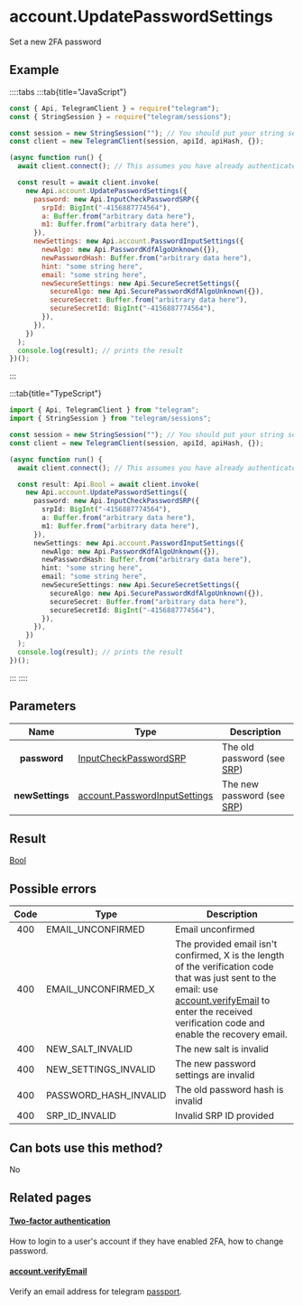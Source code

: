 # account.UpdatePasswordSettings

Set a new 2FA password

## Example

::::tabs
:::tab{title="JavaScript"}

```js
const { Api, TelegramClient } = require("telegram");
const { StringSession } = require("telegram/sessions");

const session = new StringSession(""); // You should put your string session here
const client = new TelegramClient(session, apiId, apiHash, {});

(async function run() {
  await client.connect(); // This assumes you have already authenticated with .start()

  const result = await client.invoke(
    new Api.account.UpdatePasswordSettings({
      password: new Api.InputCheckPasswordSRP({
        srpId: BigInt("-4156887774564"),
        a: Buffer.from("arbitrary data here"),
        m1: Buffer.from("arbitrary data here"),
      }),
      newSettings: new Api.account.PasswordInputSettings({
        newAlgo: new Api.PasswordKdfAlgoUnknown({}),
        newPasswordHash: Buffer.from("arbitrary data here"),
        hint: "some string here",
        email: "some string here",
        newSecureSettings: new Api.SecureSecretSettings({
          secureAlgo: new Api.SecurePasswordKdfAlgoUnknown({}),
          secureSecret: Buffer.from("arbitrary data here"),
          secureSecretId: BigInt("-4156887774564"),
        }),
      }),
    })
  );
  console.log(result); // prints the result
})();
```

:::

:::tab{title="TypeScript"}

```ts
import { Api, TelegramClient } from "telegram";
import { StringSession } from "telegram/sessions";

const session = new StringSession(""); // You should put your string session here
const client = new TelegramClient(session, apiId, apiHash, {});

(async function run() {
  await client.connect(); // This assumes you have already authenticated with .start()

  const result: Api.Bool = await client.invoke(
    new Api.account.UpdatePasswordSettings({
      password: new Api.InputCheckPasswordSRP({
        srpId: BigInt("-4156887774564"),
        a: Buffer.from("arbitrary data here"),
        m1: Buffer.from("arbitrary data here"),
      }),
      newSettings: new Api.account.PasswordInputSettings({
        newAlgo: new Api.PasswordKdfAlgoUnknown({}),
        newPasswordHash: Buffer.from("arbitrary data here"),
        hint: "some string here",
        email: "some string here",
        newSecureSettings: new Api.SecureSecretSettings({
          secureAlgo: new Api.SecurePasswordKdfAlgoUnknown({}),
          secureSecret: Buffer.from("arbitrary data here"),
          secureSecretId: BigInt("-4156887774564"),
        }),
      }),
    })
  );
  console.log(result); // prints the result
})();
```

:::
::::

## Parameters

|      Name       | Type                                                                                          | Description                                                     |
| :-------------: | --------------------------------------------------------------------------------------------- | --------------------------------------------------------------- |
|  **password**   | [InputCheckPasswordSRP](https://core.telegram.org/type/InputCheckPasswordSRP)                 | The old password (see [SRP](https://core.telegram.org/api/srp)) |
| **newSettings** | [account.PasswordInputSettings](https://core.telegram.org/type/account.PasswordInputSettings) | The new password (see [SRP](https://core.telegram.org/api/srp)) |

## Result

[Bool](https://core.telegram.org/type/Bool)

## Possible errors

| Code | Type                  | Description                                                                                                                                                                                                                                                          |
| :--: | --------------------- | -------------------------------------------------------------------------------------------------------------------------------------------------------------------------------------------------------------------------------------------------------------------- |
| 400  | EMAIL_UNCONFIRMED     | Email unconfirmed                                                                                                                                                                                                                                                    |
| 400  | EMAIL_UNCONFIRMED_X   | The provided email isn't confirmed, X is the length of the verification code that was just sent to the email: use [account.verifyEmail](https://core.telegram.org/method/account.verifyEmail) to enter the received verification code and enable the recovery email. |
| 400  | NEW_SALT_INVALID      | The new salt is invalid                                                                                                                                                                                                                                              |
| 400  | NEW_SETTINGS_INVALID  | The new password settings are invalid                                                                                                                                                                                                                                |
| 400  | PASSWORD_HASH_INVALID | The old password hash is invalid                                                                                                                                                                                                                                     |
| 400  | SRP_ID_INVALID        | Invalid SRP ID provided                                                                                                                                                                                                                                              |

## Can bots use this method?

No

## Related pages

#### [Two-factor authentication](https://core.telegram.org/api/srp)

How to login to a user's account if they have enabled 2FA, how to change password.

#### [account.verifyEmail](https://core.telegram.org/method/account.verifyEmail)

Verify an email address for telegram [passport](https://core.telegram.org/passport).

